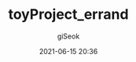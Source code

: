 ---
title: toyProject_errand
layout: post
date: 2021-06-15 20:36
tag:
- toyProject
- errand
image: ..\assets\images\favicon\simicon
headerImage: true
projects: true
hidden: true # don't count this post in blog pagination
description: my toyProject_errand 
category: 
author: giSeok
externalLink: false
---